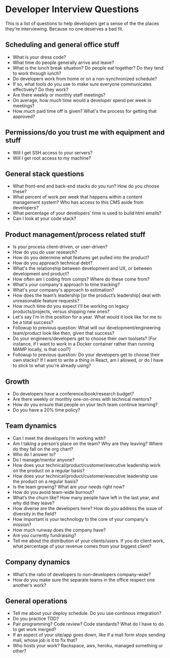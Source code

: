 # Developer Interview Questions

This is a list of questions to help developers get a sense of the the places they're interviewing. Because no one deserves a bad fit.

## Scheduling and general office stuff

* What is your dress code?
* What time do people generally arrive and leave?
* What is the lunch break situation? Do people eat together? Do they tend to work through lunch?
* Do developers work from home or on a non-synchronized schedule?
* If so, what tools do you use to make sure everyone communicates effectively? Do they work?
* Are there weekly or monthly staff meetings?
* On average, how much time would a developer spend per week in meetings?
* How much paid time off is given? What's the process for getting that approved?

## Permissions/do you trust me with equipment and stuff

* Will I get SSH access to your servers?
* Will I get root access to my machine?

## General stack questions

* What front-end and back-end stacks do you run? How do you choose these?
* What percent of work per week that happens within a content management system? Who has access to this CMS aside from developers?
* What percentage of your developers’ time is used to build html emails?
* Can I look at your code stack?

## Product management/process related stuff

* Is your process client-driven, or user-driven?
* How do you do user research?
* How do you determine what features get pulled into the product?
* How do you approach technical debt?
* What's the relationship between development and UX, or between development and product?
* How often am I coding from comps? Where do these come from?
* What's your company's approach to time tracking?
* What's your company's approach to estimation?
* How does the team’s leadership [or the product’s leadership] deal with unreasonable feature requests?
* How much time do you expect I'll be working on legacy products/projects, versus shipping new ones? 
* Let's say I'm in this position for a year. What would it look like for me to be a total success?
* Followup to previous question: What will our development/engineering team/product look like then, given that success? 
* Do your engineers/developers get to choose their own toolsets? [For instance, if I want to work in a Docker container rather than running MAMP locally, is that cool?]
* Followup to previous question: Do your developers get to choose their own stacks? If I want to write a thing in React, am I allowed, or do I have to stick to what you're already using?  

## Growth

* Do developers have a conference/book/research budget?
* Are there weekly or monthly one-on-ones with technical mentors?
* How do you ensure that people on your tech team continue learning?
* Do you have a 20% time policy?

## Team dynamics

* Can I meet the developers I’m working with?
* Am I taking a person’s place on the team? Why are they leaving? Where do they fall on the org chart?
* Who do I answer to?
* Do I manage/mentor anyone? 
* How does your technical/product/customer/executive leadership work on the product on a regular basis?
* How does your technical/product/customer/executive leadership use the product on a regular basis?
* Is the team growing? What are your needs right now?
* How do you avoid team-wide burnout?
* What’s the churn like? How many people have left in the last year, and why did they leave?
* How diverse are the developers here? How do you address the issue of diversity in the field?
* How important is your technology to the core of your company's mission?  
* How much runway does the company have? 
* Are you currently fundraising? 
* Tell me about the distribution of your clients/users. If you do client work, what percentage of your revenue comes from your biggest client?  

## Company dynamics

* What's the ratio of developers to non-developers company-wide?
* How do you make sure the separate teams in the office respect one another’s work?

## General operations

* Tell me about your deploy schedule. Do you use continous integration?
* Do you practice TDD?
* Pair programming? Code review? Code standards? What do I have to do to get work merged?
* If an aspect of your site/app goes down, like if a mail form stops sending mail, whose job is it to fix that?
* Who hosts your work? Rackspace, aws, heroku, managed something or other?
